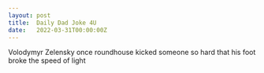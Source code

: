 ```yaml
---
layout: post
title:  Daily Dad Joke 4U
date:   2022-03-31T00:00:00Z
---
```

Volodymyr Zelensky once roundhouse kicked someone so hard that his foot broke the speed of light
